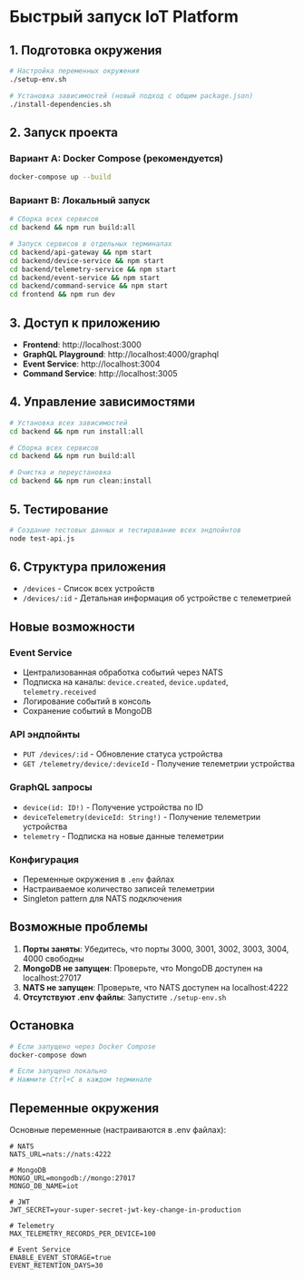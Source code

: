 # Быстрый запуск IoT Platform

## 1. Подготовка окружения

```bash
# Настройка переменных окружения
./setup-env.sh

# Установка зависимостей (новый подход с общим package.json)
./install-dependencies.sh
```

## 2. Запуск проекта

### Вариант A: Docker Compose (рекомендуется)

```bash
docker-compose up --build
```

### Вариант B: Локальный запуск

```bash
# Сборка всех сервисов
cd backend && npm run build:all

# Запуск сервисов в отдельных терминалах
cd backend/api-gateway && npm start
cd backend/device-service && npm start
cd backend/telemetry-service && npm start
cd backend/event-service && npm start
cd backend/command-service && npm start
cd frontend && npm run dev
```

## 3. Доступ к приложению

- **Frontend**: http://localhost:3000
- **GraphQL Playground**: http://localhost:4000/graphql
- **Event Service**: http://localhost:3004
- **Command Service**: http://localhost:3005

## 4. Управление зависимостями

```bash
# Установка всех зависимостей
cd backend && npm run install:all

# Сборка всех сервисов
cd backend && npm run build:all

# Очистка и переустановка
cd backend && npm run clean:install
```

## 5. Тестирование

```bash
# Создание тестовых данных и тестирование всех эндпойнтов
node test-api.js
```

## 6. Структура приложения

- `/devices` - Список всех устройств
- `/devices/:id` - Детальная информация об устройстве с телеметрией

## Новые возможности

### Event Service

- Централизованная обработка событий через NATS
- Подписка на каналы: `device.created`, `device.updated`, `telemetry.received`
- Логирование событий в консоль
- Сохранение событий в MongoDB

### API эндпойнты

- `PUT /devices/:id` - Обновление статуса устройства
- `GET /telemetry/device/:deviceId` - Получение телеметрии устройства

### GraphQL запросы

- `device(id: ID!)` - Получение устройства по ID
- `deviceTelemetry(deviceId: String!)` - Получение телеметрии устройства
- `telemetry` - Подписка на новые данные телеметрии

### Конфигурация

- Переменные окружения в `.env` файлах
- Настраиваемое количество записей телеметрии
- Singleton pattern для NATS подключения

## Возможные проблемы

1. **Порты заняты**: Убедитесь, что порты 3000, 3001, 3002, 3003, 3004, 4000 свободны
2. **MongoDB не запущен**: Проверьте, что MongoDB доступен на localhost:27017
3. **NATS не запущен**: Проверьте, что NATS доступен на localhost:4222
4. **Отсутствуют .env файлы**: Запустите `./setup-env.sh`

## Остановка

```bash
# Если запущено через Docker Compose
docker-compose down

# Если запущено локально
# Нажмите Ctrl+C в каждом терминале
```

## Переменные окружения

Основные переменные (настраиваются в .env файлах):

```env
# NATS
NATS_URL=nats://nats:4222

# MongoDB
MONGO_URL=mongodb://mongo:27017
MONGO_DB_NAME=iot

# JWT
JWT_SECRET=your-super-secret-jwt-key-change-in-production

# Telemetry
MAX_TELEMETRY_RECORDS_PER_DEVICE=100

# Event Service
ENABLE_EVENT_STORAGE=true
EVENT_RETENTION_DAYS=30
```
